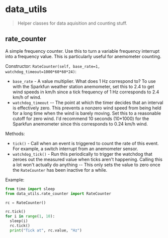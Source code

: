 # data_utils

> Helper classes for data aquisition and counting stuff.

## rate_counter

A simple frequency counter. Use this to turn a variable frequency interrupt into a frequency value. This is particularly
useful for anemometer counting.

Constructor: `RateCounter(self, base_rate=1, watchdog_timeout=1000*60*60*24)`:
 * `base_rate` - A value multiplier. What does 1 Hz correspond to? To use with the Sparkfun weather station anemometer,
 set this to 2.4 to get wind speeds in km/h since a tick frequency of 1 Hz corresponds to 2.4 km/h of wind.
 * `watchdog_timeout` -- The point at which the timer decides that an interval is effectively zero. This prevents a
 nonzero wind speed from being held for a long time when the wind is barely moving. Set this to a reasonable cutoff for
 zero wind. I'd recommend 10 seconds (10*1000) for the Sparkfun anemometer since this corresponds to 0.24 km/h wind.

Methods:
 * `tick()` - Call when an event is triggered to count the rate of this event. For example, a switch interrupt from an
 anemometer sensor.
 * `watchdog_tick()` - Run this periodically to trigger the watchdog that zeroes out the measured value when ticks
 aren't happening. Calling this a lot won't actually do anything -- This only sets the value to zero once the
 `RateCounter` has been inactive for a while.

Example:
```py
from time import sleep
from data_utils.rate_counter import RateCounter

rc = RateCounter()

rc.tick()
for i in range(1, 10):
  sleep(i)
  rc.tick()
  print("Tick at", rc.value, "Hz")
```
